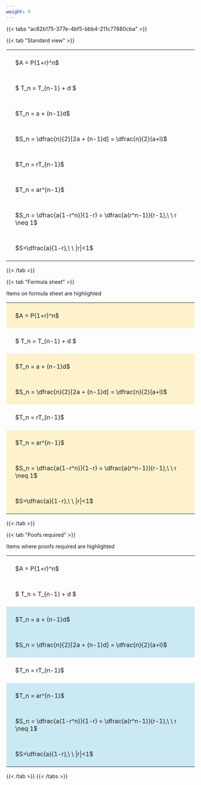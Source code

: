 ```yaml
---
weight: 9
---
```


{{< tabs "ac82b175-377e-4bf5-bbb4-211c77880cba" >}}

{{< tab "Standard view" >}}

<style type="text/css">
#T_d1f66 th.col_heading {
  text-align: left;
  font-size: 1em;
}
#T_d1f66 td {
  text-align: left;
  font-size: 1em;
  padding: 1.5em;
}
</style>
<table id="T_d1f66">
  <thead>
  </thead>
  <tbody>
    <tr>
      <td id="T_d1f66_row0_col0" class="data row0 col0" >$A = P(1+r)^n$</td>
    </tr>
    <tr>
      <td id="T_d1f66_row1_col0" class="data row1 col0" >$ T_n = T_{n-1} + d $</td>
    </tr>
    <tr>
      <td id="T_d1f66_row2_col0" class="data row2 col0" >$T_n = a + (n-1)d$</td>
    </tr>
    <tr>
      <td id="T_d1f66_row3_col0" class="data row3 col0" >$S_n = \dfrac{n}{2}[2a + (n-1)d] = \dfrac{n}{2}(a+l)$</td>
    </tr>
    <tr>
      <td id="T_d1f66_row4_col0" class="data row4 col0" >$T_n = rT_{n-1}$</td>
    </tr>
    <tr>
      <td id="T_d1f66_row5_col0" class="data row5 col0" >$T_n = ar^{n-1}$</td>
    </tr>
    <tr>
      <td id="T_d1f66_row6_col0" class="data row6 col0" >$S_n = \dfrac{a(1-r^n)}{1-r} = \dfrac{a(r^n-1)}{r-1},\ \  r \neq 1$</td>
    </tr>
    <tr>
      <td id="T_d1f66_row7_col0" class="data row7 col0" >$S=\dfrac{a}{1-r},\ \ |r|<1$</td>
    </tr>
  </tbody>
</table>
{{< /tab >}}

{{< tab "Formula sheet" >}}

Items on formula sheet are highlighted 
<br>
<style type="text/css">
#T_0c796 th.col_heading {
  text-align: left;
  font-size: 1em;
}
#T_0c796 td {
  text-align: left;
  font-size: 1em;
  padding: 1.5em;
}
#T_0c796_row0_col0, #T_0c796_row2_col0, #T_0c796_row3_col0, #T_0c796_row5_col0, #T_0c796_row6_col0, #T_0c796_row7_col0 {
  background-color: rgba(255,194,10, 0.2);
}
#T_0c796_row1_col0, #T_0c796_row4_col0 {
  background-color: rgba(0,0,0,0);
}
</style>
<table id="T_0c796">
  <thead>
  </thead>
  <tbody>
    <tr>
      <td id="T_0c796_row0_col0" class="data row0 col0" >$A = P(1+r)^n$</td>
    </tr>
    <tr>
      <td id="T_0c796_row1_col0" class="data row1 col0" >$ T_n = T_{n-1} + d $</td>
    </tr>
    <tr>
      <td id="T_0c796_row2_col0" class="data row2 col0" >$T_n = a + (n-1)d$</td>
    </tr>
    <tr>
      <td id="T_0c796_row3_col0" class="data row3 col0" >$S_n = \dfrac{n}{2}[2a + (n-1)d] = \dfrac{n}{2}(a+l)$</td>
    </tr>
    <tr>
      <td id="T_0c796_row4_col0" class="data row4 col0" >$T_n = rT_{n-1}$</td>
    </tr>
    <tr>
      <td id="T_0c796_row5_col0" class="data row5 col0" >$T_n = ar^{n-1}$</td>
    </tr>
    <tr>
      <td id="T_0c796_row6_col0" class="data row6 col0" >$S_n = \dfrac{a(1-r^n)}{1-r} = \dfrac{a(r^n-1)}{r-1},\ \  r \neq 1$</td>
    </tr>
    <tr>
      <td id="T_0c796_row7_col0" class="data row7 col0" >$S=\dfrac{a}{1-r},\ \ |r|<1$</td>
    </tr>
  </tbody>
</table>
{{< /tab >}}

{{< tab "Poofs required" >}}

Items where proofs required are highlighted 
<br>
<style type="text/css">
#T_15880 th.col_heading {
  text-align: left;
  font-size: 1em;
}
#T_15880 td {
  text-align: left;
  font-size: 1em;
  padding: 1.5em;
}
#T_15880_row0_col0, #T_15880_row1_col0, #T_15880_row4_col0 {
  background-color: rgba(0,0,0,0);
}
#T_15880_row2_col0, #T_15880_row3_col0, #T_15880_row5_col0, #T_15880_row6_col0, #T_15880_row7_col0 {
  background-color: rgba(0,150,200, 0.2);
}
</style>
<table id="T_15880">
  <thead>
  </thead>
  <tbody>
    <tr>
      <td id="T_15880_row0_col0" class="data row0 col0" >$A = P(1+r)^n$</td>
    </tr>
    <tr>
      <td id="T_15880_row1_col0" class="data row1 col0" >$ T_n = T_{n-1} + d $</td>
    </tr>
    <tr>
      <td id="T_15880_row2_col0" class="data row2 col0" >$T_n = a + (n-1)d$</td>
    </tr>
    <tr>
      <td id="T_15880_row3_col0" class="data row3 col0" >$S_n = \dfrac{n}{2}[2a + (n-1)d] = \dfrac{n}{2}(a+l)$</td>
    </tr>
    <tr>
      <td id="T_15880_row4_col0" class="data row4 col0" >$T_n = rT_{n-1}$</td>
    </tr>
    <tr>
      <td id="T_15880_row5_col0" class="data row5 col0" >$T_n = ar^{n-1}$</td>
    </tr>
    <tr>
      <td id="T_15880_row6_col0" class="data row6 col0" >$S_n = \dfrac{a(1-r^n)}{1-r} = \dfrac{a(r^n-1)}{r-1},\ \  r \neq 1$</td>
    </tr>
    <tr>
      <td id="T_15880_row7_col0" class="data row7 col0" >$S=\dfrac{a}{1-r},\ \ |r|<1$</td>
    </tr>
  </tbody>
</table>
{{< /tab >}}
{{< /tabs >}}